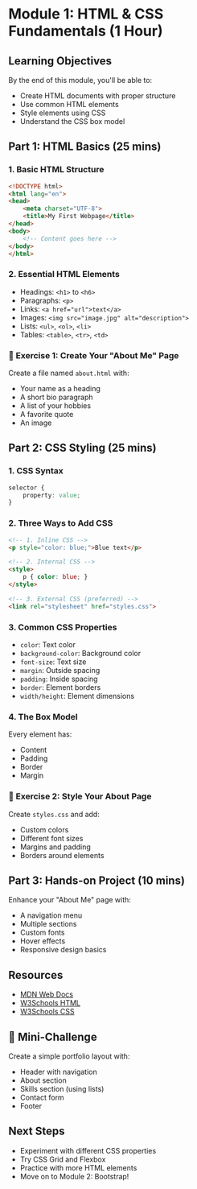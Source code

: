 # Module 1: HTML & CSS Fundamentals (1 Hour)

## Learning Objectives
By the end of this module, you'll be able to:
- Create HTML documents with proper structure
- Use common HTML elements
- Style elements using CSS
- Understand the CSS box model

## Part 1: HTML Basics (25 mins)

### 1. Basic HTML Structure
```html
<!DOCTYPE html>
<html lang="en">
<head>
    <meta charset="UTF-8">
    <title>My First Webpage</title>
</head>
<body>
    <!-- Content goes here -->
</body>
</html>
```

### 2. Essential HTML Elements
- Headings: `<h1>` to `<h6>`
- Paragraphs: `<p>`
- Links: `<a href="url">text</a>`
- Images: `<img src="image.jpg" alt="description">`
- Lists: `<ul>`, `<ol>`, `<li>`
- Tables: `<table>`, `<tr>`, `<td>`

### 🔨 Exercise 1: Create Your "About Me" Page
Create a file named `about.html` with:
- Your name as a heading
- A short bio paragraph
- A list of your hobbies
- A favorite quote
- An image

## Part 2: CSS Styling (25 mins)

### 1. CSS Syntax
```css
selector {
    property: value;
}
```

### 2. Three Ways to Add CSS
```html
<!-- 1. Inline CSS -->
<p style="color: blue;">Blue text</p>

<!-- 2. Internal CSS -->
<style>
    p { color: blue; }
</style>

<!-- 3. External CSS (preferred) -->
<link rel="stylesheet" href="styles.css">
```

### 3. Common CSS Properties
- `color`: Text color
- `background-color`: Background color
- `font-size`: Text size
- `margin`: Outside spacing
- `padding`: Inside spacing
- `border`: Element borders
- `width/height`: Element dimensions

### 4. The Box Model
Every element has:
- Content
- Padding
- Border
- Margin

### 🔨 Exercise 2: Style Your About Page
Create `styles.css` and add:
- Custom colors
- Different font sizes
- Margins and padding
- Borders around elements

## Part 3: Hands-on Project (10 mins)
Enhance your "About Me" page with:
- A navigation menu
- Multiple sections
- Custom fonts
- Hover effects
- Responsive design basics

## Resources
- [MDN Web Docs](https://developer.mozilla.org)
- [W3Schools HTML](https://www.w3schools.com/html)
- [W3Schools CSS](https://www.w3schools.com/css)

## 🎯 Mini-Challenge
Create a simple portfolio layout with:
- Header with navigation
- About section
- Skills section (using lists)
- Contact form
- Footer

## Next Steps
- Experiment with different CSS properties
- Try CSS Grid and Flexbox
- Practice with more HTML elements
- Move on to Module 2: Bootstrap! 